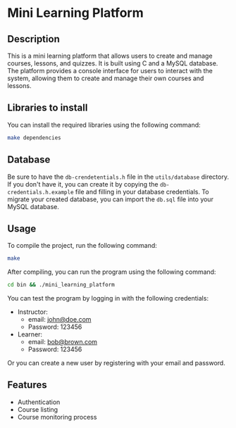 # Mini Learning Platform

## Description

This is a mini learning platform that allows users to create and manage courses, lessons, and quizzes.
It is built using C and a MySQL database.
The platform provides a console interface for users to interact with the system, allowing them
to create and manage their own courses and lessons.

## Libraries to install

You can install the required libraries using the following command:
  ```bash
  make dependencies
  ```

## Database

Be sure to have the `db-crendetentials.h` file in the `utils/database` directory.
If you don't have it, you can create it by copying the `db-credentials.h.example` file and filling in your database credentials.
To migrate your created database, you can import the `db.sql` file into your MySQL database.

## Usage
To compile the project, run the following command:
  ```bash
  make
  ```
After compiling, you can run the program using the following command:
  ```bash
  cd bin && ./mini_learning_platform
  ```

You can test the program by logging in with the following credentials:
- Instructor:
  - email: john@doe.com
  - Password: 123456
- Learner:
  - email: bob@brown.com
  - Password: 123456

Or you can create a new user by registering with your email and password.

## Features
- Authentication
- Course listing
- Course monitoring process
